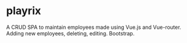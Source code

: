 # playrix
A CRUD SPA to maintain employees made using Vue.js and Vue-router. Adding new employees, deleting, editing. Bootstrap.
